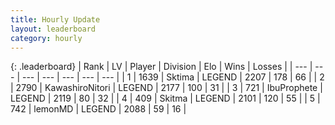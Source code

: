 ```yaml
---
title: Hourly Update
layout: leaderboard
category: hourly
---
```


{: .leaderboard}
| Rank | LV | Player | Division | Elo | Wins | Losses |
| --- | --- | --- | --- | --- | --- | --- |
| <span data-change="0">1</span> | 1639 | <span title="ID: 353063">Sktima</span> | LEGEND | <span data-change="0">2207</span> | <span data-change="0">178</span> | <span data-change="0">66</span> |
| <span data-change="0">2</span> | 2790 | <span title="ID: 164871">KawashiroNitori</span> | LEGEND | <span data-change="0">2177</span> | <span data-change="0">100</span> | <span data-change="0">31</span> |
| <span data-change="0">3</span> | 721 | <span title="ID: 362352">IbuProphete</span> | LEGEND | <span data-change="7">2119</span> | <span data-change="1">80</span> | <span data-change="0">32</span> |
| <span data-change="0">4</span> | 409 | <span title="ID: 402846">Skitma</span> | LEGEND | <span data-change="0">2101</span> | <span data-change="0">120</span> | <span data-change="0">55</span> |
| <span data-change="0">5</span> | 742 | <span title="ID: 76009">lemonMD</span> | LEGEND | <span data-change="0">2088</span> | <span data-change="0">59</span> | <span data-change="0">16</span> |